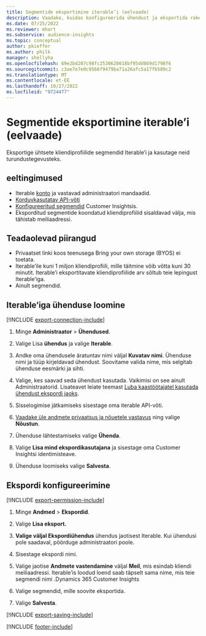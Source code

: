 ```yaml
---
title: Segmentide eksportimine iterable’i (eelvaade)
description: Vaadake, kuidas konfigureerida ühendust ja eksportida rakendusse Iterable.
ms.date: 07/25/2022
ms.reviewer: mhart
ms.subservice: audience-insights
ms.topic: conceptual
author: pkieffer
ms.author: philk
manager: shellyha
ms.openlocfilehash: 69e2bd207c98fc2530620018bf95dd869d1798f6
ms.sourcegitcommit: c3ae7e7e0c9566f9479ba71a26afc5a17fb589c2
ms.translationtype: MT
ms.contentlocale: et-EE
ms.lasthandoff: 10/27/2022
ms.locfileid: "9724477"
---
```

# <a name="export-segments-to-iterable-preview"></a>Segmentide eksportimine iterable’i (eelvaade)

Eksportige ühtsete kliendiprofiilide segmendid Iterable’i ja kasutage neid turundustegevusteks.

## <a name="prerequisites"></a>eeltingimused

- Iterable [konto](https://iterable.com/) ja vastavad administraatori mandaadid.
- [Korduvkasutatav API-võti](https://support.iterable.com/hc/en-us/articles/360043464871)
- [Konfigureeritud segmendid](segments.md) Customer Insightsis.
- Eksporditud segmentide koondatud kliendiprofiilid sisaldavad välja, mis tähistab meiliaadressi.

## <a name="known-limitations"></a>Teadaolevad piirangud

- Privaatset linki koos teenusega Bring your own storage (BYOS) ei toetata.
- Iterable’ile kuni 1 miljon kliendiprofiili, mille täitmine võib võtta kuni 30 minutit. Iterable’i eksportitavate kliendiprofiilide arv sõltub teie lepingust Iterable’iga.
- Ainult segmendid.

## <a name="set-up-connection-to-iterable"></a>Iterable’iga ühenduse loomine

[!INCLUDE [export-connection-include](includes/export-connection-admn.md)]

1. Minge **Administraator** > **Ühendused**.

1. Valige Lisa **ühendus** ja valige **Iterable**.

1. Andke oma ühendusele äratuntav nimi väljal **Kuvatav nimi**. Ühenduse nimi ja tüüp kirjeldavad ühendust. Soovitame valida nime, mis selgitab ühenduse eesmärki ja sihti.

1. Valige, kes saavad seda ühendust kasutada. Vaikimisi on see ainult Administraatorid. Lisateavet leiate teemast [Luba kaastöötajatel kasutada ühendust ekspordi jaoks](connections.md#allow-contributors-to-use-a-connection-for-exports).

1. Sisselogimise jätkamiseks sisestage oma iterable API-võti.

1. [Vaadake üle andmete privaatsus ja nõuetele vastavus](connections.md#data-privacy-and-compliance) ning valige **Nõustun**.

1. Ühenduse lähtestamiseks valige **Ühenda**.

1. Valige **Lisa mind ekspordikasutajana** ja sisestage oma Customer Insightsi identimisteave.

1. Ühenduse loomiseks valige **Salvesta**.

## <a name="configure-an-export"></a>Ekspordi konfigureerimine

[!INCLUDE [export-permission-include](includes/export-permission.md)]

1. Minge **Andmed** > **Ekspordid**.

1. Valige **Lisa eksport.**

1. **Valige väljal Ekspordiühendus** ühendus jaotisest Iterable. Kui ühendusi pole saadaval, pöörduge administraatori poole.

1. Sisestage ekspordi nimi.

1. Valige jaotise **Andmete vastendamine** väljal **Meil**, mis esindab kliendi meiliaadressi. Iterable’is loodud loend saab täpselt sama nime, mis teie segmendi nimi .Dynamics 365 Customer Insights

1. Valige segmendid, mille soovite eksportida.

1. Valige **Salvesta**.

[!INCLUDE [export-saving-include](includes/export-saving.md)]

[!INCLUDE [footer-include](includes/footer-banner.md)]
